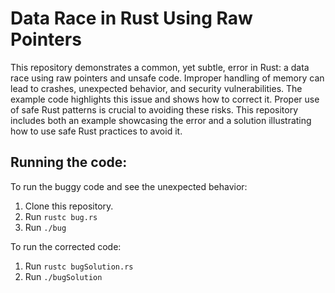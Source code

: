 # Data Race in Rust Using Raw Pointers

This repository demonstrates a common, yet subtle, error in Rust: a data race using raw pointers and unsafe code.  Improper handling of memory can lead to crashes, unexpected behavior, and security vulnerabilities.  The example code highlights this issue and shows how to correct it.  Proper use of safe Rust patterns is crucial to avoiding these risks.  This repository includes both an example showcasing the error and a solution illustrating how to use safe Rust practices to avoid it.

## Running the code:

To run the buggy code and see the unexpected behavior:
1. Clone this repository.
2. Run `rustc bug.rs`
3. Run `./bug`

To run the corrected code:
1. Run `rustc bugSolution.rs`
2. Run `./bugSolution`